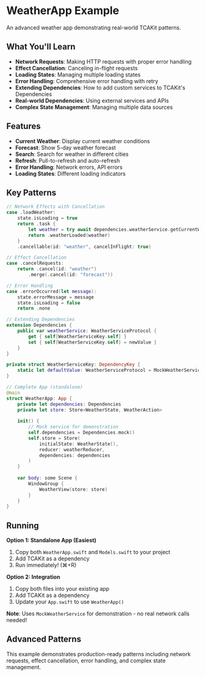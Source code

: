 # WeatherApp Example

An advanced weather app demonstrating real-world TCAKit patterns.

## What You'll Learn

- **Network Requests**: Making HTTP requests with proper error handling
- **Effect Cancellation**: Canceling in-flight requests
- **Loading States**: Managing multiple loading states
- **Error Handling**: Comprehensive error handling with retry
- **Extending Dependencies**: How to add custom services to TCAKit's Dependencies
- **Real-world Dependencies**: Using external services and APIs
- **Complex State Management**: Managing multiple data sources

## Features

- **Current Weather**: Display current weather conditions
- **Forecast**: Show 5-day weather forecast
- **Search**: Search for weather in different cities
- **Refresh**: Pull-to-refresh and auto-refresh
- **Error Handling**: Network errors, API errors
- **Loading States**: Different loading indicators

## Key Patterns

```swift
// Network Effects with Cancellation
case .loadWeather:
    state.isLoading = true
    return .task {
        let weather = try await dependencies.weatherService.getCurrentWeather(for: nil)
        return .weatherLoaded(weather)
    }
    .cancellable(id: "weather", cancelInFlight: true)

// Effect Cancellation
case .cancelRequests:
    return .cancel(id: "weather")
        .merge(.cancel(id: "forecast"))

// Error Handling
case .errorOccurred(let message):
    state.errorMessage = message
    state.isLoading = false
    return .none

// Extending Dependencies
extension Dependencies {
    public var weatherService: WeatherServiceProtocol {
        get { self[WeatherServiceKey.self] }
        set { self[WeatherServiceKey.self] = newValue }
    }
}

private struct WeatherServiceKey: DependencyKey {
    static let defaultValue: WeatherServiceProtocol = MockWeatherService()
}

// Complete App (standalone)
@main
struct WeatherApp: App {
    private let dependencies: Dependencies
    private let store: Store<WeatherState, WeatherAction>
    
    init() {
        // Mock service for demonstration
        self.dependencies = Dependencies.mock()
        self.store = Store(
            initialState: WeatherState(),
            reducer: weatherReducer,
            dependencies: dependencies
        )
    }
    
    var body: some Scene {
        WindowGroup {
            WeatherView(store: store)
        }
    }
}
```

## Running

**Option 1: Standalone App (Easiest)**
1. Copy both `WeatherApp.swift` and `Models.swift` to your project
2. Add TCAKit as a dependency
3. Run immediately! (⌘+R)

**Option 2: Integration**
1. Copy both files into your existing app
2. Add TCAKit as a dependency
3. Update your `App.swift` to use `WeatherApp()`

**Note**: Uses `MockWeatherService` for demonstration - no real network calls needed!

## Advanced Patterns

This example demonstrates production-ready patterns including network requests, effect cancellation, error handling, and complex state management.